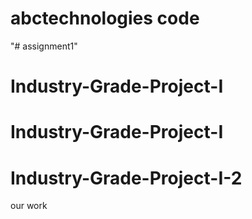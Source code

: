 # abctechnologies code
"# assignment1" 
# Industry-Grade-Project-I
# Industry-Grade-Project-I
# Industry-Grade-Project-I-2
our work
